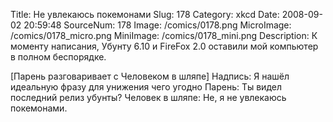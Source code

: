 Title: Не увлекаюсь покемонами 
Slug: 178 
Category: xkcd 
Date: 2008-09-02 20:59:48 
SourceNum: 178 
Image: /comics/0178.png 
MicroImage: /comics/0178_micro.png 
MiniImage: /comics/0178_mini.png 
Description: К моменту написания, Убунту 6.10 и FireFox 2.0 оставили мой компьютер в полном беспорядке. 

[Парень разговаривает с Человеком в шляпе]
Надпись: Я нашёл идеальную фразу для
унижения чего угодно
Парень: Ты видел последний релиз убунты?
Человек в шляпе: Не, я не увлекаюсь покемонами.